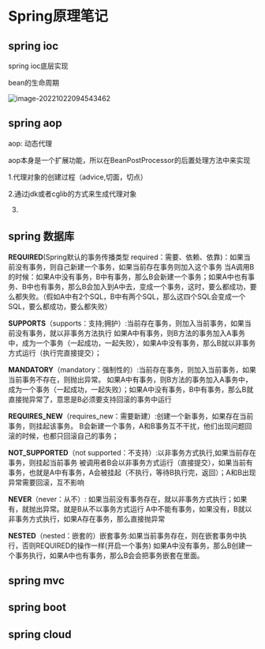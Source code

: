 # Spring原理笔记



## spring ioc



spring ioc底层实现



bean的生命周期

![image-20221022094543462](C:\Users\25800\AppData\Roaming\Typora\typora-user-images\image-20221022094543462.png)



## spring aop

aop: 动态代理

aop本身是一个扩展功能，所以在BeanPostProcessor的后置处理方法中来实现

1.代理对象的创建过程（advice,切面，切点）

2.通过jdk或者cglib的方式来生成代理对象

3.



## spring 数据库

**REQUIRED**(Spring默认的事务传播类型 required：需要、依赖、依靠)：如果当前没有事务，则自己新建一个事务，如果当前存在事务则加入这个事务
当A调用B的时候：如果A中没有事务，B中有事务，那么B会新建一个事务；如果A中也有事务、B中也有事务，那么B会加入到A中去，变成一个事务，这时，要么都成功，要么都失败。（假如A中有2个SQL，B中有两个SQL，那么这四个SQL会变成一个SQL，要么都成功，要么都失败）

**SUPPORTS**（supports：支持;拥护）:当前存在事务，则加入当前事务，如果当前没有事务，就以非事务方法执行
如果A中有事务，则B方法的事务加入A事务中，成为一个事务（一起成功，一起失败），如果A中没有事务，那么B就以非事务方式运行（执行完直接提交）；

**MANDATORY**（mandatory：强制性的）:当前存在事务，则加入当前事务，如果当前事务不存在，则抛出异常。
如果A中有事务，则B方法的事务加入A事务中，成为一个事务（一起成功，一起失败）；如果A中没有事务，B中有事务，那么B就直接抛异常了，意思是B必须要支持回滚的事务中运行

**REQUIRES_NEW**（requires_new：需要新建）:创建一个新事务，如果存在当前事务，则挂起该事务。
B会新建一个事务，A和B事务互不干扰，他们出现问题回滚的时候，也都只回滚自己的事务；

**NOT_SUPPORTED**（not supported：不支持）:以非事务方式执行,如果当前存在事务，则挂起当前事务
被调用者B会以非事务方式运行（直接提交），如果当前有事务，也就是A中有事务，A会被挂起（不执行，等待B执行完，返回）；A和B出现异常需要回滚，互不影响

**NEVER**（never：从不）: 如果当前没有事务存在，就以非事务方式执行；如果有，就抛出异常。就是B从不以事务方式运行
A中不能有事务，如果没有，B就以非事务方式执行，如果A存在事务，那么直接抛异常

**NESTED**（nested：嵌套的）嵌套事务:如果当前事务存在，则在嵌套事务中执行，否则REQUIRED的操作一样(开启一个事务)
如果A中没有事务，那么B创建一个事务执行，如果A中也有事务，那么B会会把事务嵌套在里面。

## spring mvc



## spring boot



## spring cloud